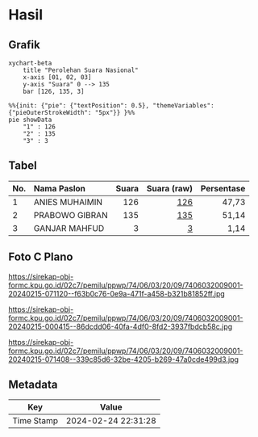 # Hasil

## Grafik

```mermaid
xychart-beta
    title "Perolehan Suara Nasional"
    x-axis [01, 02, 03]
    y-axis "Suara" 0 --> 135
    bar [126, 135, 3]
```

```mermaid
%%{init: {"pie": {"textPosition": 0.5}, "themeVariables": {"pieOuterStrokeWidth": "5px"}} }%%
pie showData
    "1" : 126
    "2" : 135
    "3" : 3
```

## Tabel

| No. | Nama Paslon    | Suara | Suara (raw) | Persentase |
|:--- |:-------------- | -----:| -----------:| ----------:|
| 1   | ANIES MUHAIMIN | 126   | [126][p-1]  | 47,73      |
| 2   | PRABOWO GIBRAN | 135   | [135][p-2]  | 51,14      |
| 3   | GANJAR MAHFUD  | 3     | [3][p-3]    | 1,14       |


[p-1]: https://github.com/gigit-pemilu/pemilu-2024/blob/main/pilpres/hitung-suara/sub/74-sulawesi-tenggara/sub/06-bombana/sub/03-rarowatu/sub/2009-rarowatu/sub/001-tps/sub/paslon-1.txt
[p-2]: https://github.com/gigit-pemilu/pemilu-2024/blob/main/pilpres/hitung-suara/sub/74-sulawesi-tenggara/sub/06-bombana/sub/03-rarowatu/sub/2009-rarowatu/sub/001-tps/sub/paslon-2.txt
[p-3]: https://github.com/gigit-pemilu/pemilu-2024/blob/main/pilpres/hitung-suara/sub/74-sulawesi-tenggara/sub/06-bombana/sub/03-rarowatu/sub/2009-rarowatu/sub/001-tps/sub/paslon-3.txt

## Foto C Plano

https://sirekap-obj-formc.kpu.go.id/02c7/pemilu/ppwp/74/06/03/20/09/7406032009001-20240215-071120--f63b0c76-0e9a-471f-a458-b321b81852ff.jpg

https://sirekap-obj-formc.kpu.go.id/02c7/pemilu/ppwp/74/06/03/20/09/7406032009001-20240215-000415--86dcdd06-40fa-4df0-8fd2-3937fbdcb58c.jpg

https://sirekap-obj-formc.kpu.go.id/02c7/pemilu/ppwp/74/06/03/20/09/7406032009001-20240215-071408--339c85d6-32be-4205-b269-47a0cde499d3.jpg


## Metadata

| Key        | Value               |
| ---------- | ------------------- |
| Time Stamp | 2024-02-24 22:31:28 |




